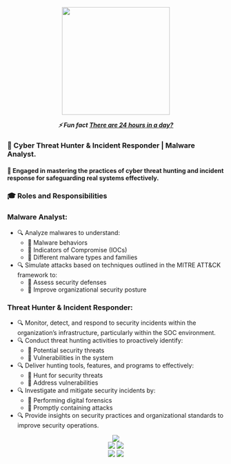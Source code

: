 <div align="center">
  <img src="https://github.com/k4t3pr0/k4t3pr0/blob/main/who_am_I__!_Black.png" width="250">
</div>

<div align="center">
  <p><strong><em>⚡ Fun fact <span style="text-decoration: underline;">There are 24 hours in a day?</span></em></strong></p>  
</div>

 <div align="left"> 
<h3>💬 Cyber Threat Hunter & Incident Responder | Malware Analyst.</h3>

<h4>🚧 Engaged in mastering the practices of cyber threat hunting and incident response for safeguarding real systems effectively.</h4>

<h3>🎓 Roles and Responsibilities</h3>

<h3>Malware Analyst:</h3>
<ul>
  <li>🔍 Analyze malwares to understand:
    <ul>
      <li>🔸 Malware behaviors</li>
      <li>🔸 Indicators of Compromise (IOCs)</li>
      <li>🔸 Different malware types and families</li>
    </ul>
  </li>
  <li>🔍 Simulate attacks based on techniques outlined in the MITRE ATT&CK framework to:
    <ul>
      <li>🔸 Assess security defenses</li>
      <li>🔸 Improve organizational security posture</li>
    </ul>
  </li>
</ul>

<h3>Threat Hunter & Incident Responder:</h3>
<ul>
  <li>🔍 Monitor, detect, and respond to security incidents within the organization’s infrastructure, particularly within the SOC environment.</li>
  <li>🔍 Conduct threat hunting activities to proactively identify:
    <ul>
      <li>🔸 Potential security threats</li>
      <li>🔸 Vulnerabilities in the system</li>
    </ul>
  </li>
  <li>🔍 Deliver hunting tools, features, and programs to effectively:
    <ul>
      <li>🔸 Hunt for security threats</li>
      <li>🔸 Address vulnerabilities</li>
    </ul>
  </li>
  <li>🔍 Investigate and mitigate security incidents by:
    <ul>
      <li>🔸 Performing digital forensics</li>
      <li>🔸 Promptly containing attacks</li>
    </ul>
  </li>
  <li>🔍 Provide insights on security practices and organizational standards to improve security operations.</li>
</ul>
</div>

</div>
<div align="center">
  <img src="http://github-profile-summary-cards.vercel.app/api/cards/profile-details?username=k4t3pr0&theme=dark">
</div>

<div align="center">
  <img src="http://github-profile-summary-cards.vercel.app/api/cards/repos-per-language?username=k4t3pr0&theme=dark">
  <img src="http://github-profile-summary-cards.vercel.app/api/cards/most-commit-language?username=k4t3pr0&theme=dark">
</div>

<div align="center">
  <img src="http://github-profile-summary-cards.vercel.app/api/cards/stats?username=k4t3pr0&theme=dark">
  <img src="http://github-profile-summary-cards.vercel.app/api/cards/productive-time?username=k4t3pr0&theme=dark&utcOffset=8">
</div>
